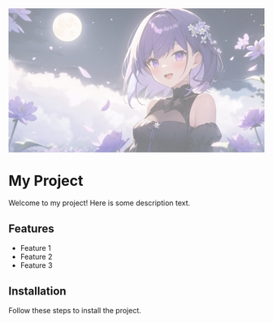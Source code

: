 <!-- Create a div with an image background using HTML -->
<div style="position: relative; height: 0; padding-bottom: 56.25%; overflow: hidden;">
  <img src="https://github.com/b4k3d/readme.md/blob/main/4444.png?raw=true" style="position: absolute; top: 0; left: 0; width: 100%; height: 100%; object-fit: cover; opacity: 0.5; pointer-events: none; z-index: -10;" />
</div>

<!-- Add your content here -->
# My Project

Welcome to my project! Here is some description text.

## Features

- Feature 1
- Feature 2
- Feature 3

## Installation

Follow these steps to install the project.


